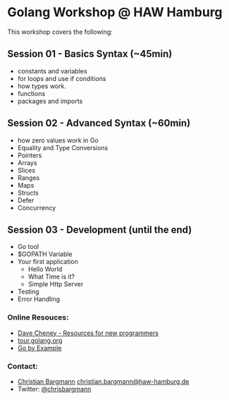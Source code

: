 # Golang Workshop @ HAW Hamburg

This workshop covers the following:

## Session 01 - Basics Syntax (~45min)

* constants and variables
* for loops and use if conditions
* how types work.
* functions
* packages and imports

## Session 02 - Advanced Syntax (~60min)

* how zero values work in Go
* Equality and Type Conversions
* Pointers
* Arrays
* Slices
* Ranges
* Maps
* Structs
* Defer
* Concurrency

## Session 03 - Development (until the end)

* Go tool
* $GOPATH Variable
* Your first application
    * Hello World
    * What Time is it?
    * Simple Http Server
* Testing
* Error Handling

### Online Resouces:

* [Dave Cheney - Resources for new programmers](https://dave.cheney.net/resources-for-new-go-programmers)
* [tour.golang.org](tour.golang.org)
* [Go by Example](https://gobyexample.com/)

### Contact:

* [Christian Bargmann](https://cbrgm.net) <christian.bargmann@haw-hamburg.de>
* Twitter: [@chrisbargmann](https://twitter.com/chrisbargmann)
